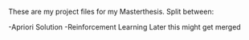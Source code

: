 These are my project files for my Masterthesis.
Split between:

-Apriori Solution
-Reinforcement Learning
Later this might get merged 